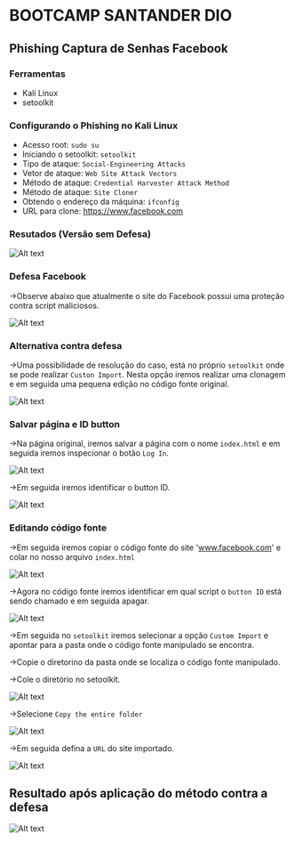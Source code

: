 # BOOTCAMP SANTANDER DIO

## Phishing Captura de Senhas Facebook

### Ferramentas

- Kali Linux
- setoolkit

### Configurando o Phishing no Kali Linux

- Acesso root: ``` sudo su ```
- Iniciando o setoolkit: ``` setoolkit ```
- Tipo de ataque: ``` Social-Engineering Attacks ```
- Vetor de ataque: ``` Web Site Attack Vectors ```
- Método de ataque: ```Credential Harvester Attack Method ```
- Método de ataque: ``` Site Cloner ```
- Obtendo o endereço da máquina: ``` ifconfig ```
- URL para clone: https://www.facebook.com

### Resutados (Versão sem Defesa)

![Alt text](./passwd.png)

### Defesa Facebook
->Observe abaixo que atualmente o site do Facebook possui uma proteção contra script maliciosos. 

![Alt text](./bloqueio.jpg)

### Alternativa contra defesa
->Uma possibilidade de resolução do caso, está no próprio ```setoolkit``` onde se pode realizar ```Custon Import```. Nesta opção iremos realizar uma clonagem e em seguida uma pequena edição no código fonte  original. 

![Alt text](./custom.jpg)

### Salvar página e ID button

->Na página original, iremos salvar a página com o nome ```index.html``` e em seguida iremos inspecionar o botão ```Log In```. 

![Alt text](./download_page.jpg)

->Em seguida iremos identificar o button ID. 

![Alt text](./buttom.jpg)

### Editando código fonte

->Em seguida iremos copiar o código fonte do site 'www.facebook.com' e colar no nosso arquivo ```index.html```

![Alt text](./source.png)

->Agora no código fonte iremos identificar em qual script o ```button ID``` está sendo chamado e em seguida apagar.

![Alt text](./id.jpg)

->Em seguida no ```setoolkit``` iremos selecionar a opção ```Custom Import``` e apontar para a pasta onde o código fonte manipulado se encontra.

->Copie o diretorino da pasta onde se localiza o código fonte manipulado.

->Cole o diretório no setoolkit. 

![Alt text](./colar.png)

->Selecione ```Copy the entire folder```

![Alt text](./folder.png)

->Em seguida defina a ```URL``` do site importado.

![Alt text](./facebook.png)

## Resultado após aplicação do método contra a defesa

![Alt text](./passwd.png)




